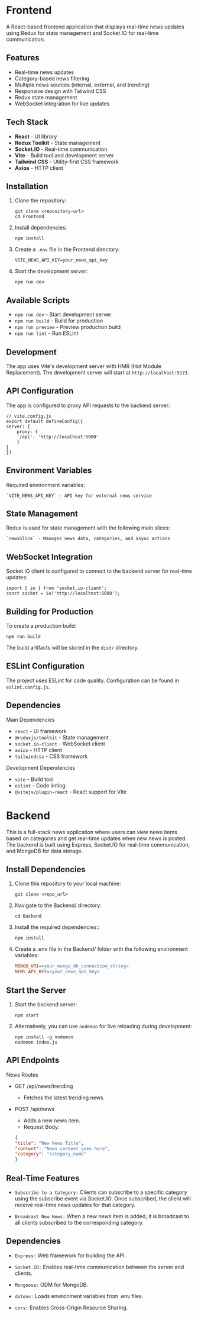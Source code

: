 # Frontend

A React-based frontend application that displays real-time news updates using Redux for state management and Socket.IO for real-time communication.

## Features

- Real-time news updates
- Category-based news filtering
- Multiple news sources (internal, external, and trending)
- Responsive design with Tailwind CSS
- Redux state management
- WebSocket integration for live updates

## Tech Stack

- **React** - UI library 
- **Redux Toolkit** - State management
- **Socket.IO** - Real-time communication
- **Vite** - Build tool and development server
- **Tailwind CSS** - Utility-first CSS framework
- **Axios** - HTTP client

## Installation

1. Clone the repository:
   ```
   git clone <repository-url>
   cd Frontend
   ```

2. Install dependencies:
    ```
    npm install
    ```

3. Create a `.env` file in the Frontend directory:
    ```
    VITE_NEWS_API_KEY=your_news_api_key
    ```

4. Start the development server:
    ```
    npm run dev
    ```

## Available Scripts
- `npm run dev` - Start development server
- `npm run build` - Build for production
- `npm run preview` - Preview production build
- `npm run lint` - Run ESLint

## Development
The app uses Vite's development server with HMR (Hot Module Replacement). The development server will start at `http://localhost:5173`.

## API Configuration
The app is configured to proxy API requests to the backend server:
```
// vite.config.js
export default defineConfig({
server: {
    proxy: {
    '/api': 'http://localhost:5000'
    }
}
})
```

## Environment Variables
Required environment variables:
```
`VITE_NEWS_API_KEY` - API key for external news service
```

## State Management
Redux is used for state management with the following main slices:
```
`newsSlice` - Manages news data, categories, and async actions
```

## WebSocket Integration
Socket.IO client is configured to connect to the backend server for real-time updates:
```
import { io } from 'socket.io-client';
const socket = io('http://localhost:5000');
```

## Building for Production
To create a production build:
```
npm run build
```
The build artifacts will be stored in the `dist/` directory.

## ESLint Configuration
The project uses ESLint for code quality. Configuration can be found in `eslint.config.js`.

## Dependencies
Main Dependencies
- `react` - UI framework
- `@reduxjs/toolkit` - State management
- `socket.io-client` - WebSocket client
- `axios` - HTTP client
- `tailwindcss` - CSS framework

Development Dependencies
- `vite` - Build tool
- `eslint` - Code linting
- `@vitejs/plugin-react` - React support for Vite






# Backend

This is a full-stack news application where users can view news items based on categories and get real-time updates when new news is posted. The backend is built using Express, Socket.IO for real-time communication, and MongoDB for data storage.


## Install Dependencies

1. Clone this repository to your local machine:
   ```
   git clone <repo_url>
   ```

2. Navigate to the Backend/ directory:
    ```
    cd Backend
    ```

3. Install the required dependencies::
    ```
    npm install
    ```

4. Create a .env file in the Backend/ folder with the following environment variables:
    ```ini
    MONGO_URI=<your_mongo_db_connection_string>
    NEWS_API_KEY=<your_news_api_key>
    ```

## Start the Server

1. Start the backend server:
    ```
    npm start
    ```

2. Alternatively, you can use `nodemon` for live reloading during development:
    ```
    npm install -g nodemon
    nodemon index.js
    ```

## API Endpoints

 News Routes

- GET /api/news/trending
    - Fetches the latest trending news.

- POST /api/news
    - Adds a new news item.
    - Request Body: 
    ```json
    {
    "title": "New News Title",
    "content": "News content goes here",
    "category": "category_name"
    }
    ```

## Real-Time Features

- `Subscribe to a Category:` Clients can subscribe to a specific category using the subscribe event via Socket.IO. Once subscribed, the client will receive real-time news updates for that category.

- `Broadcast New News:` When a new news item is added, it is broadcast to all clients subscribed to the corresponding category.

## Dependencies
- `Express:` Web framework for building the API.

- `Socket.IO:` Enables real-time communication between the server and clients.

- `Mongoose:` ODM for MongoDB.

- `dotenv:` Loads environment variables from .env files.

- `cors:` Enables Cross-Origin Resource Sharing.

